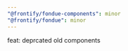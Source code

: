 ```yaml
---
"@frontify/fondue-components": minor
"@frontify/fondue": minor
---
```


feat: deprcated old components
